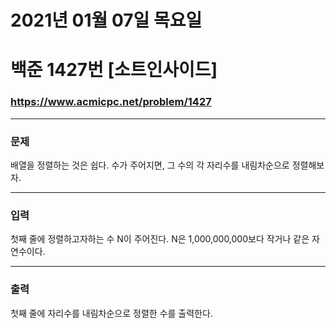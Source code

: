 
# 2021년 01월 07일 목요일
# 백준 1427번 [소트인사이드]
### https://www.acmicpc.net/problem/1427

---

### 문제
배열을 정렬하는 것은 쉽다. 수가 주어지면, 그 수의 각 자리수를 내림차순으로 정렬해보자.

---

### 입력
첫째 줄에 정렬하고자하는 수 N이 주어진다. N은 1,000,000,000보다 작거나 같은 자연수이다.

---

### 출력
첫째 줄에 자리수를 내림차순으로 정렬한 수를 출력한다.